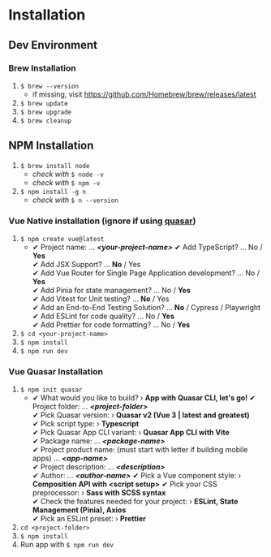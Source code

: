 # Installation

## Dev Environment

### Brew Installation

1. `$ brew --version`
   - if missing, visit <https://github.com/Homebrew/brew/releases/latest>
2. `$ brew update`
3. `$ brew upgrade`
4. `$ brew cleanup`

## NPM Installation

1. `$ brew install node`
   - _check with_ `$ node -v`
   - _check with_ `$ npm -v`
2. `$ npm install -g n`
   - _check with_ `$ n --version`

### Vue Native installation (ignore if using [quasar](#vue-quasar-installation))

1. `$ npm create vue@latest`
   - ✔ Project name: … **_\<your-project-name>_**
     ✔ Add TypeScript? … No / **Yes**  
     ✔ Add JSX Support? … **No** / Yes  
     ✔ Add Vue Router for Single Page Application development? … No / **Yes**  
     ✔ Add Pinia for state management? … No / **Yes**  
     ✔ Add Vitest for Unit testing? … **No** / Yes  
     ✔ Add an End-to-End Testing Solution? … **No** / Cypress / Playwright  
     ✔ Add ESLint for code quality? … No / **Yes**  
     ✔ Add Prettier for code formatting? … No / **Yes**
2. `$ cd <your-project-name>`
3. `$ npm install`
4. `$ npm run dev`

### Vue Quasar Installation

1. `$ npm init quasar`
   - ✔ What would you like to build? › **App with Quasar CLI, let's go!**
     ✔ Project folder: … **_\<project-folder>_**  
     ✔ Pick Quasar version: › **Quasar v2 (Vue 3 | latest and greatest)**  
     ✔ Pick script type: › **Typescript**  
     ✔ Pick Quasar App CLI variant: › **Quasar App CLI with Vite**  
     ✔ Package name: … **_\<package-name>_**  
     ✔ Project product name: (must start with letter if building mobile apps) … **_\<app-name>_**  
     ✔ Project description: … **_\<description>_**  
     ✔ Author: … **_\<author-name>_**
     ✔ Pick a Vue component style: › **Composition API with \<script setup>**
     ✔ Pick your CSS preprocessor: › **Sass with SCSS syntax**  
     ✔ Check the features needed for your project: › **ESLint, State Management (Pinia), Axios**  
     ✔ Pick an ESLint preset: › **Prettier**
2. `cd <project-folder>`
3. `$ npm install`
4. Run app with `$ npm run dev`
